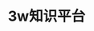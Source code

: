 ---
home: true
title: 3w知识平台
heroImage: /logo.svg
heroText: 3w知识平台
tagline: 一切为了省时高效❗
actions:
  - text: 开始使用 💡
    link: /algorithm-solution/
    type: primary

features:
  - title: 简便
    icon: markdown
    details: 以 Markdown 为中心的项目结构，以最少的配置帮助你专注于写作

  - title: 协作
    icon: info
    details: 由3w社的所有人共同完成, 致力于搭建属于自己的知识网络📇
---